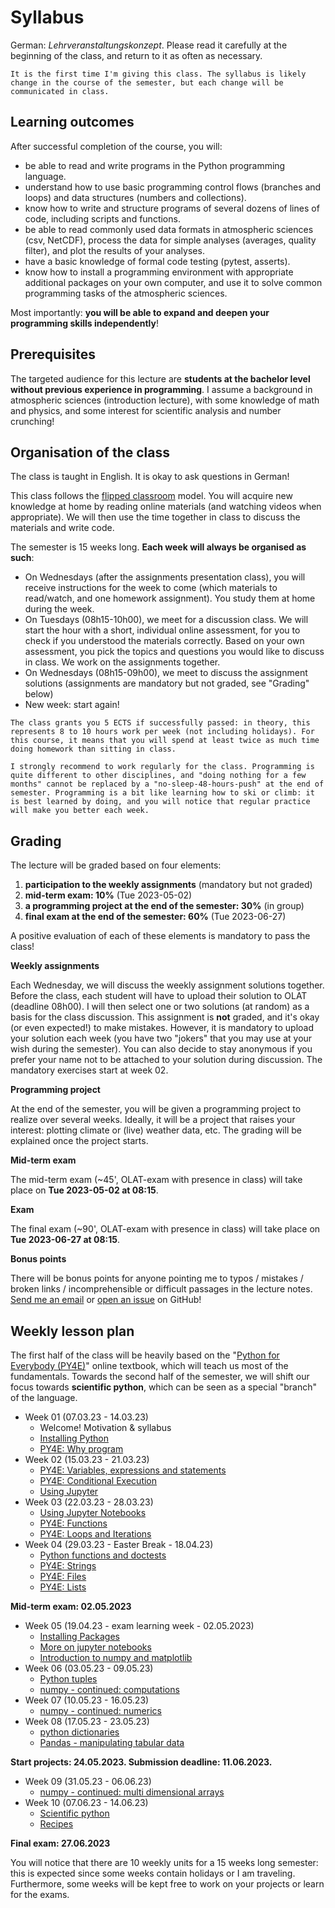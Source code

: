 # Syllabus

German: *Lehrveranstaltungskonzept*. Please read it carefully at the beginning of the class, and return to it as often as necessary.

```{warning}
It is the first time I'm giving this class. The syllabus is likely change in the course of the semester, but each change will be communicated in class. 
```

## Learning outcomes

After successful completion of the course, you will:
- be able to read and write programs in the Python programming language.
- understand how to use basic programming control flows (branches and loops) and data structures (numbers and collections).
- know how to write and structure programs of several dozens of lines of code, including scripts and functions.
- be able to read commonly used data formats in atmospheric sciences (csv, NetCDF), process the data for simple analyses (averages, quality filter), and plot the results of your analyses.
- have a basic knowledge of formal code testing (pytest, asserts).
- know how to install a programming environment with appropriate additional packages on your own computer, and use it to solve common programming tasks of the atmospheric sciences. 

Most importantly: **you will be able to expand and deepen your programming skills independently**!

## Prerequisites

The targeted audience for this lecture are **students at the bachelor level without previous experience in programming**. I assume a background in atmospheric sciences (introduction lecture), with some knowledge of math and physics, and some interest for scientific analysis and number crunching!

## Organisation of the class

The class is taught in English. It is okay to ask questions in German!

This class follows the [flipped classroom](https://en.wikipedia.org/wiki/Flipped_classroom) model. You will acquire new knowledge at home by reading online materials (and watching videos when appropriate). We will then use the time together in class to discuss the materials and write code.

The semester is 15 weeks long. **Each week will always be organised as such**:
- On Wednesdays (after the assignments presentation class), you will receive instructions for the week to come (which materials to read/watch, and one homework assignment). You study them at home during the week.
- On Tuesdays (08h15-10h00), we meet for a discussion class. We will start the hour with a short, individual online assessment, for you to check if you understood the materials correctly. Based on your own assessment, you pick the topics and questions you would like to discuss in class. We work on the assignments together.
- On Wednesdays (08h15-09h00), we meet to discuss the assignment solutions (assignments are mandatory but not graded, see "Grading" below)
- New week: start again!


```{important}
The class grants you 5 ECTS if successfully passed: in theory, this represents 8 to 10 hours work per week (not including holidays). For this course, it means that you will spend at least twice as much time doing homework than sitting in class.

I strongly recommend to work regularly for the class. Programming is quite different to other disciplines, and "doing nothing for a few months" cannot be replaced by a "no-sleep-48-hours-push" at the end of semester. Programming is a bit like learning how to ski or climb: it is best learned by doing, and you will notice that regular practice will make you better each week.
```

## Grading 

The lecture will be graded based on four elements:
1. **participation to the weekly assignments** (mandatory but not graded)
1. **mid-term exam: 10%** (Tue 2023-05-02)
2. **a programming project at the end of the semester: 30%** (in group)
3. **final exam at the end of the semester: 60%** (Tue 2023-06-27)

A positive evaluation of each of these elements is mandatory to pass the class!

**Weekly assignments**

Each Wednesday, we will discuss the weekly assignment solutions together. Before the class, each student will have to upload their solution to OLAT (deadline 08h00). I will then select one or two solutions (at random) as a basis for the class discussion. This assignment is **not** graded, and it's okay (or even expected!) to make mistakes. However, it is mandatory to upload your solution each week (you have two "jokers" that you may use at your wish during the semester). You can also decide to stay anonymous if you prefer your name not to be attached to your solution during discussion. The mandatory exercises start at week 02.

**Programming project**

At the end of the semester, you will be given a programming project to realize over several weeks. Ideally, it will be a project that raises your interest: plotting climate or (live) weather data, etc. The grading will be explained once the project starts.

**Mid-term exam**

The mid-term exam (~45', OLAT-exam with presence in class) will take place on **Tue 2023-05-02 at 08:15**.

**Exam**

The final exam (~90', OLAT-exam with presence in class) will take place on **Tue 2023-06-27 at 08:15**.

**Bonus points**

There will be bonus points for anyone pointing me to typos / mistakes / broken links / incomprehensible or difficult passages in the lecture notes. [Send me an email](https://fabienmaussion.info) or [open an issue](https://github.com/fmaussion/intro_to_programming/issues) on GitHub!

## Weekly lesson plan 

The first half of the class will be heavily based on the "[Python for Everybody (PY4E)](https://www.py4e.com)" online textbook, which will teach us most of the fundamentals. Towards the second half of the semester, we will shift our focus towards **scientific python**, which can be seen as a special "branch" of the language.

- Week 01 (07.03.23 - 14.03.23)
    - Welcome! Motivation & syllabus
    - [Installing Python](week_01/01-Installation)
    - [PY4E: Why program](https://www.py4e.com/lessons/intro)
- Week 02 (15.03.23 - 21.03.23)
    - [PY4E: Variables, expressions and statements](https://www.py4e.com/lessons/memory)
    - [PY4E: Conditional Execution](https://www.py4e.com/lessons/logic)
    - [Using Jupyter](week_02/02-Intro-jupyter)
- Week 03 (22.03.23 - 28.03.23)
    - [Using Jupyter Notebooks](week_03/01-Intro-notebooks)
    - [PY4E: Functions](https://www.py4e.com/lessons/functions)
    - [PY4E: Loops and Iterations](https://www.py4e.com/lessons/loops)
- Week 04 (29.03.23 - Easter Break - 18.04.23)
    - [Python functions and doctests](week_04/01-documenting-functions)
    - [PY4E: Strings](https://www.py4e.com/lessons/strings)
    - [PY4E: Files](https://www.py4e.com/lessons/files)
    - [PY4E: Lists](https://www.py4e.com/lessons/lists)
 
**Mid-term exam: 02.05.2023**

- Week 05 (19.04.23 - exam learning week - 02.05.2023)
    - [Installing Packages](week_05/01-install-packages)
    - [More on jupyter notebooks](week_05/02-jupyter-dos)
    - [Introduction to numpy and matplotlib](week_05/03-numpy)
- Week 06 (03.05.23 - 09.05.23)
    - [Python tuples](week_06/01-tuples)
    - [numpy - continued: computations](week_06/02-computations)
- Week 07 (10.05.23 - 16.05.23)
    - [numpy - continued: numerics](week_07/01-numerics)
- Week 08 (17.05.23 - 23.05.23)
    - [python dictionaries](week_08/01-dictionaries)
    - [Pandas - manipulating tabular data](week_08/02-pandas)

**Start projects: 24.05.2023. Submission deadline: 11.06.2023.**
    
- Week 09 (31.05.23 - 06.06.23)
    - [numpy - continued: multi dimensional arrays](week_09/01-multidim-numpy)
- Week 10 (07.06.23 - 14.06.23)
    - [Scientific python](week_10/01-scientific-python)
    - [Recipes](cookbook/intro)
    
**Final exam: 27.06.2023**

You will notice that there are 10 weekly units for a 15 weeks long semester: this is expected since some weeks contain holidays or I am traveling. Furthermore, some weeks will be kept free to work on your projects or learn for the exams.
